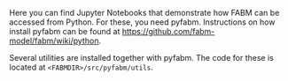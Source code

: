 Here you can find Jupyter Notebooks that demonstrate how FABM can be accessed from Python.
For these, you need pyfabm. Instructions on how install pyfabm can be found at https://github.com/fabm-model/fabm/wiki/python.

Several utilities are installed together with pyfabm. The code for these is located at `<FABMDIR>/src/pyfabm/utils`.